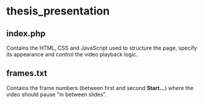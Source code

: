 # thesis_presentation
## index.php
Contains the HTML, CSS and JavaScript used to structure the page, specify its appearance and control the video playback logic.
## frames.txt
Contains the frame numbers (between first and second **Start...**) where the video should pause "in between slides".
<!--stackedit_data:
eyJoaXN0b3J5IjpbMjAwOTk0NjkyNywtMTcyMTIwNjc3NSwxMz
AxNzM5OTA1XX0=
-->